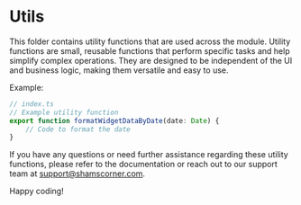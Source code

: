 # Utils

This folder contains utility functions that are used across the module. Utility functions are small, reusable functions that perform specific tasks and help simplify complex operations. They are designed to be independent of the UI and business logic, making them versatile and easy to use.

Example:

```typescript
// index.ts
// Example utility function
export function formatWidgetDataByDate(date: Date) {
	// Code to format the date
}
```

If you have any questions or need further assistance regarding these utility functions, please refer to the documentation or reach out to our support team at [support@shamscorner.com](support@shamscorner.com).

Happy coding!
